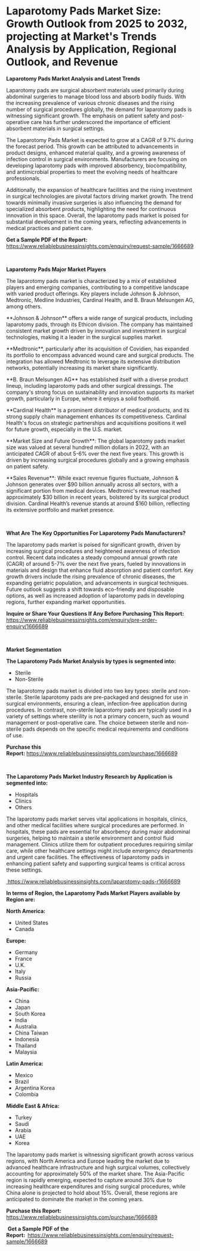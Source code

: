 <p><h1>Laparotomy Pads Market Size: Growth Outlook from 2025 to 2032, projecting at Market's Trends Analysis by Application, Regional Outlook, and Revenue</h1></p><p><strong>Laparotomy Pads Market Analysis and Latest Trends</strong></p>
<p><p>Laparotomy pads are surgical absorbent materials used primarily during abdominal surgeries to manage blood loss and absorb bodily fluids. With the increasing prevalence of various chronic diseases and the rising number of surgical procedures globally, the demand for laparotomy pads is witnessing significant growth. The emphasis on patient safety and post-operative care has further underscored the importance of efficient absorbent materials in surgical settings.</p><p>The Laparotomy Pads Market is expected to grow at a CAGR of 9.7% during the forecast period. This growth can be attributed to advancements in product designs, enhanced material quality, and a growing awareness of infection control in surgical environments. Manufacturers are focusing on developing laparotomy pads with improved absorbency, biocompatibility, and antimicrobial properties to meet the evolving needs of healthcare professionals.</p><p>Additionally, the expansion of healthcare facilities and the rising investment in surgical technologies are pivotal factors driving market growth. The trend towards minimally invasive surgeries is also influencing the demand for specialized absorbent products, highlighting the need for continuous innovation in this space. Overall, the laparotomy pads market is poised for substantial development in the coming years, reflecting advancements in medical practices and patient care.</p></p>
<p><strong>Get a Sample PDF of the Report:&nbsp;</strong> <a href="https://www.reliablebusinessinsights.com/enquiry/request-sample/1666689?utm_campaign=2458&utm_medium=2&utm_source=Github&utm_content=ia&utm_term=16042025&utm_id=laparotomy-pads">https://www.reliablebusinessinsights.com/enquiry/request-sample/1666689</a></p>
<p>&nbsp;</p>
<p><strong>Laparotomy Pads Major Market Players</strong></p>
<p><p>The laparotomy pads market is characterized by a mix of established players and emerging companies, contributing to a competitive landscape with varied product offerings. Key players include Johnson & Johnson, Medtronic, Medline Industries, Cardinal Health, and B. Braun Melsungen AG, among others.</p><p>**Johnson & Johnson** offers a wide range of surgical products, including laparotomy pads, through its Ethicon division. The company has maintained consistent market growth driven by innovation and investment in surgical technologies, making it a leader in the surgical supplies market.</p><p>**Medtronic**, particularly after its acquisition of Covidien, has expanded its portfolio to encompass advanced wound care and surgical products. The integration has allowed Medtronic to leverage its extensive distribution networks, potentially increasing its market share significantly.</p><p>**B. Braun Melsungen AG** has established itself with a diverse product lineup, including laparotomy pads and other surgical dressings. The company's strong focus on sustainability and innovation supports its market growth, particularly in Europe, where it enjoys a solid foothold.</p><p>**Cardinal Health** is a prominent distributor of medical products, and its strong supply chain management enhances its competitiveness. Cardinal Health's focus on strategic partnerships and acquisitions positions it well for future growth, especially in the U.S. market.</p><p>**Market Size and Future Growth**: The global laparotomy pads market size was valued at several hundred million dollars in 2022, with an anticipated CAGR of about 5-6% over the next five years. This growth is driven by increasing surgical procedures globally and a growing emphasis on patient safety.</p><p>**Sales Revenue**: While exact revenue figures fluctuate, Johnson & Johnson generates over $90 billion annually across all sectors, with a significant portion from medical devices. Medtronic's revenue reached approximately $30 billion in recent years, bolstered by its surgical product division. Cardinal Health’s revenue stands at around $160 billion, reflecting its extensive portfolio and market presence.</p></p>
<p>&nbsp;</p>
<p><strong>What Are The Key Opportunities For Laparotomy Pads Manufacturers?</strong></p>
<p><p>The laparotomy pads market is poised for significant growth, driven by increasing surgical procedures and heightened awareness of infection control. Recent data indicates a steady compound annual growth rate (CAGR) of around 5-7% over the next five years, fueled by innovations in materials and design that enhance fluid absorption and patient comfort. Key growth drivers include the rising prevalence of chronic diseases, the expanding geriatric population, and advancements in surgical techniques. Future outlook suggests a shift towards eco-friendly and disposable options, as well as increased adoption of laparotomy pads in developing regions, further expanding market opportunities.</p></p>
<p><strong>Inquire or Share Your Questions If Any Before Purchasing This Report:</strong> <a href="https://www.reliablebusinessinsights.com/enquiry/pre-order-enquiry/1666689?utm_campaign=2458&utm_medium=2&utm_source=Github&utm_content=ia&utm_term=16042025&utm_id=laparotomy-pads">https://www.reliablebusinessinsights.com/enquiry/pre-order-enquiry/1666689</a></p>
<p>&nbsp;</p>
<p><strong>Market Segmentation</strong></p>
<p><strong>The Laparotomy Pads Market Analysis by types is segmented into:</strong></p>
<p><ul><li>Sterile</li><li>Non-Sterile</li></ul></p>
<p><p>The laparotomy pads market is divided into two key types: sterile and non-sterile. Sterile laparotomy pads are pre-packaged and designed for use in surgical environments, ensuring a clean, infection-free application during procedures. In contrast, non-sterile laparotomy pads are typically used in a variety of settings where sterility is not a primary concern, such as wound management or post-operative care. The choice between sterile and non-sterile pads depends on the specific medical requirements and conditions of use.</p></p>
<p><strong>Purchase this Report:&nbsp;</strong><a href="https://www.reliablebusinessinsights.com/purchase/1666689?utm_campaign=2458&utm_medium=2&utm_source=Github&utm_content=ia&utm_term=16042025&utm_id=laparotomy-pads">https://www.reliablebusinessinsights.com/purchase/1666689</a></p>
<p>&nbsp;</p>
<p><strong>The Laparotomy Pads Market Industry Research by Application is segmented into:</strong></p>
<p><ul><li>Hospitals</li><li>Clinics</li><li>Others</li></ul></p>
<p><p>The laparotomy pads market serves vital applications in hospitals, clinics, and other medical facilities where surgical procedures are performed. In hospitals, these pads are essential for absorbency during major abdominal surgeries, helping to maintain a sterile environment and control fluid management. Clinics utilize them for outpatient procedures requiring similar care, while other healthcare settings might include emergency departments and urgent care facilities. The effectiveness of laparotomy pads in enhancing patient safety and supporting surgical teams is critical across these settings.</p></p>
<p><a href="https://www.reliablebusinessinsights.com/laparotomy-pads-r1666689?utm_campaign=2458&utm_medium=2&utm_source=Github&utm_content=ia&utm_term=16042025&utm_id=laparotomy-pads">&nbsp;https://www.reliablebusinessinsights.com/laparotomy-pads-r1666689</a></p>
<p><strong>In terms of Region, the Laparotomy Pads Market Players available by Region are:</strong></p>
<p>
    <p> <strong> North America: </strong>
        <ul>
            <li>United States</li>
            <li>Canada</li>
        </ul>
        </p> 
    <p> <strong> Europe: </strong>
        <ul>
            <li>Germany</li>
            <li>France</li>
            <li>U.K.</li>
            <li>Italy</li>
            <li>Russia</li>
        </ul>
        </p> 
    <p> <strong> Asia-Pacific: </strong>
        <ul>
            <li>China</li>
            <li>Japan</li>
            <li>South Korea</li>
            <li>India</li>
            <li>Australia</li>
            <li>China Taiwan</li>
            <li>Indonesia</li>
            <li>Thailand</li>
            <li>Malaysia</li>
        </ul>
        </p> 
    <p> <strong> Latin America: </strong>
        <ul>
            <li>Mexico</li>
            <li>Brazil</li>
            <li>Argentina Korea</li>
            <li>Colombia</li>
        </ul>
        </p> 
    <p> <strong> Middle East & Africa: </strong>
        <ul>
            <li>Turkey</li>
            <li>Saudi</li>
            <li>Arabia</li>
            <li>UAE</li>
            <li>Korea</li>
        </ul>
    </p>
    </p>
<p><p>The laparotomy pads market is witnessing significant growth across various regions, with North America and Europe leading the market due to advanced healthcare infrastructure and high surgical volumes, collectively accounting for approximately 50% of the market share. The Asia-Pacific region is rapidly emerging, expected to capture around 30% due to increasing healthcare expenditures and rising surgical procedures, while China alone is projected to hold about 15%. Overall, these regions are anticipated to dominate the market in the coming years.</p></p>
<p><strong>Purchase this Report: </strong><a href="https://www.reliablebusinessinsights.com/purchase/1666689?utm_campaign=2458&utm_medium=2&utm_source=Github&utm_content=ia&utm_term=16042025&utm_id=laparotomy-pads">https://www.reliablebusinessinsights.com/purchase/1666689</a></p>
<p>&nbsp;<strong>Get a Sample PDF of the Report:&nbsp;&nbsp;</strong><a href="https://www.reliablebusinessinsights.com/enquiry/request-sample/1666689?utm_campaign=2458&utm_medium=2&utm_source=Github&utm_content=ia&utm_term=16042025&utm_id=laparotomy-pads">https://www.reliablebusinessinsights.com/enquiry/request-sample/1666689</a></p>
<p><strong></strong></p>
<p><p></p><p></p><p></p></p>